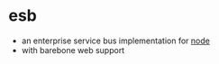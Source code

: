 # esb

 * an enterprise service bus implementation for [node](http://nodejs.org)
 * with barebone web support
